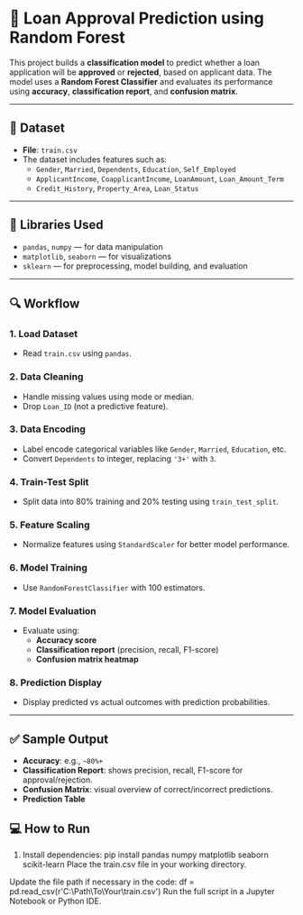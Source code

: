 # 🏦 Loan Approval Prediction using Random Forest

This project builds a **classification model** to predict whether a loan application will be **approved** or **rejected**, based on applicant data. The model uses a **Random Forest Classifier** and evaluates its performance using **accuracy**, **classification report**, and **confusion matrix**.

---

## 📁 Dataset

- **File**: `train.csv`  
- The dataset includes features such as:
  - `Gender`, `Married`, `Dependents`, `Education`, `Self_Employed`
  - `ApplicantIncome`, `CoapplicantIncome`, `LoanAmount`, `Loan_Amount_Term`
  - `Credit_History`, `Property_Area`, `Loan_Status`

---

## 🧰 Libraries Used

- `pandas`, `numpy` — for data manipulation
- `matplotlib`, `seaborn` — for visualizations
- `sklearn` — for preprocessing, model building, and evaluation

---

## 🔍 Workflow

### 1. **Load Dataset**
- Read `train.csv` using `pandas`.

### 2. **Data Cleaning**
- Handle missing values using mode or median.
- Drop `Loan_ID` (not a predictive feature).

### 3. **Data Encoding**
- Label encode categorical variables like `Gender`, `Married`, `Education`, etc.
- Convert `Dependents` to integer, replacing `'3+'` with `3`.

### 4. **Train-Test Split**
- Split data into 80% training and 20% testing using `train_test_split`.

### 5. **Feature Scaling**
- Normalize features using `StandardScaler` for better model performance.

### 6. **Model Training**
- Use `RandomForestClassifier` with 100 estimators.

### 7. **Model Evaluation**
- Evaluate using:
  - **Accuracy score**
  - **Classification report** (precision, recall, F1-score)
  - **Confusion matrix heatmap**

### 8. **Prediction Display**
- Display predicted vs actual outcomes with prediction probabilities.

---

## ✅ Sample Output

- **Accuracy**: e.g., `~80%+`
- **Classification Report**: shows precision, recall, F1-score for approval/rejection.
- **Confusion Matrix**: visual overview of correct/incorrect predictions.
- **Prediction Table**
## 💻 How to Run

1. Install dependencies:
 pip install pandas numpy matplotlib seaborn scikit-learn
Place the train.csv file in your working directory.

Update the file path if necessary in the code:
df = pd.read_csv(r'C:\Path\To\Your\train.csv')
Run the full script in a Jupyter Notebook or Python IDE.


